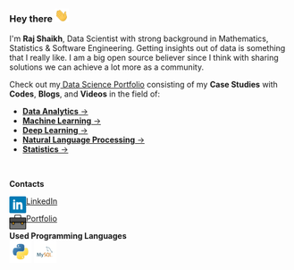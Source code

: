 ### Hey there  <img src="img/giphy.webp" width="25px">
I'm **Raj Shaikh**, Data Scientist with strong background in Mathematics, Statistics & Software Engineering.  Getting insights out of data is something that I really like. I am a big open source believer since I think with sharing solutions we can achieve a lot more as a community.<br>

Check out my<a href="https://github.com/shaikh-raj/data-science-portfolio"> Data Science Portfolio</a> consisting of my **Case Studies** with **Codes**, **Blogs**, and **Videos** in the field of:

- <a href="https://github.com/shaikh-raj/data-science-portfolio"> **Data Analytics** -> <a>
- <a href="https://github.com/shaikh-raj/data-science-portfolio"> **Machine Learning** -> <a>
- <a href="https://github.com/shaikh-raj/data-science-portfolio"> **Deep Learning** -> <a>
- <a href="https://github.com/shaikh-raj/data-science-portfolio"> **Natural Language Processing** -> <a>
- <a href="https://github.com/shaikh-raj/data-science-portfolio"> **Statistics** -> <a>
<br>

**Contacts**
<br>

<img align="left"  width="30px" src="img/linkedin_social_icon.png"/> <a href="https://www.linkedin.com/in/shaikh-raj/">LinkedIn</a> 
<br>

<img align="left" alt="Portfolio" width="30px" src="img/bag_briefcase_icon.png"/> <a href="https://www.mathnai.com/">Portfolio</a>
<br>

**Used Programming Languages**  
<code><img height="40" src="img/python.png"></code>
<code><img height="40" src="img/mysql.png"></code>
